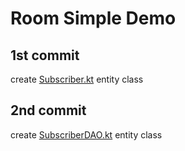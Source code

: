 # Room Simple Demo

## 1st commit
create [Subscriber.kt](app/src/main/java/com/example/myandroiddemos/db/Subscriber.kt) entity class

## 2nd commit
create [SubscriberDAO.kt](app/src/main/java/com/example/myandroiddemos/db/SubscriberDAO.kt) entity class